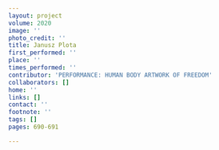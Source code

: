 ```yaml
---
layout: project
volume: 2020
image: ''
photo_credit: ''
title: Janusz Plota
first_performed: ''
place: ''
times_performed: ''
contributor: 'PERFORMANCE: HUMAN BODY ARTWORK OF FREEDOM'
collaborators: []
home: ''
links: []
contact: ''
footnote: ''
tags: []
pages: 690-691

---
```




